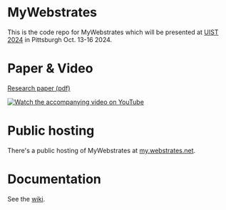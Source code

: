 # MyWebstrates

This is the code repo for MyWebstrates which will be presented at [UIST 2024](https://uist.acm.org/2024/) in Pittsburgh Oct. 13-16 2024. 

# Paper & Video
[Research paper (pdf)](https://cs.au.dk/~clemens/files/MyWebstrates-UIST2024.pdf)

[![Watch the accompanying video on YouTube](https://img.youtube.com/vi/uHVsZs4HfAw/0.jpg)](https://www.youtube.com/watch?v=uHVsZs4HfAw)

# Public hosting
There's a public hosting of MyWebstrates at [my.webstrates.net](https://my.webstrates.net).

# Documentation

See the [wiki](https://github.com/Webstrates/MyWebstrates/wiki).


